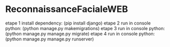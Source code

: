 # ReconnaissanceFacialeWEB
  etape 1 install dependency: (pip install django)
  etape 2 run in console python: (python manage.py makemigrations)
  etape 3 run in console python: (python manage.py manage.py migrate)
  etape 4 run in console python: (python manage.py manage.py runserver)


